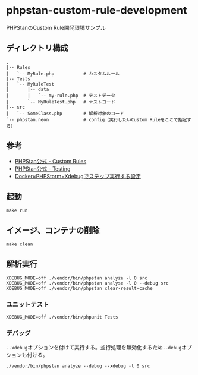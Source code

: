 # phpstan-custom-rule-development
PHPStanのCustom Rule開発環境サンプル

## ディレクトリ構成
```
.
|-- Rules
|   `-- MyRule.php           # カスタムルール
|-- Tests
|   `-- MyRuleTest
|       |-- data
|       |   `-- my-rule.php  # テストデータ
|       `-- MyRuleTest.php   # テストコード
|-- src                  
|   `-- SomeClass.php        # 解析対象のコード
`-- phpstan.neon             # config（実行したいCustom Ruleをここで指定する）
```

## 参考
- [PHPStan公式 - Custom Rules](https://phpstan.org/developing-extensions/rules)
- [PHPStan公式 - Testing](https://phpstan.org/developing-extensions/testing)
- [Docker×PHPStorm×Xdebugでステップ実行する設定](https://zenn.dev/micronn/articles/5f3cd1d94f99fd)

## 起動
```
make run
```

## イメージ、コンテナの削除
```
make clean
```

## 解析実行
```
XDEBUG_MODE=off ./vendor/bin/phpstan analyze -l 0 src
XDEBUG_MODE=off ./vendor/bin/phpstan analyse -l 0 --debug src
XDEBUG_MODE=off ./vendor/bin/phpstan clear-result-cache
```

### ユニットテスト
```
XDEBUG_MODE=off ./vendor/bin/phpunit Tests
```

### デバッグ
`--xdebug`オプションを付けて実行する。並行処理を無効化するため`--debug`オプションも付ける。
```
./vendor/bin/phpstan analyze --debug --xdebug -l 0 src 
```